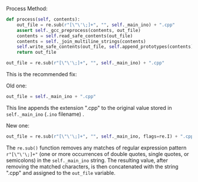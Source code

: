 

Process Method:

```python
def process(self, contents):
    out_file = re.sub(r"[\"\'\;]+", "", self._main_ino) + ".cpp"
    assert self._gcc_preprocess(contents, out_file)
    contents = self.read_safe_contents(out_file)
    contents = self._join_multiline_strings(contents)
    self.write_safe_contents(out_file, self.append_prototypes(contents))
    return out_file
```

```python
out_file = re.sub(r"[\"\'\;]+", "", self._main_ino) + ".cpp"
```

This is the recommended fix:

Old one:

```python
out_file = self._main_ino + ".cpp"
```
This line appends the extension ".cpp" to the original value stored in `self._main_ino` (`.ino` filename) .


New one:

```python
out_file = re.sub(r"[\"\'\;]+", "", self._main_ino, flags=re.I) + ".cpp"
```
The `re.sub()` function removes any matches of regular expression pattern `r"[\"\'\;]+"` (one or more occurrences of double quotes, single quotes, or semicolons) in the `self._main_ino` string. The resulting value, after removing the matched characters, is then concatenated with the string ".cpp" and assigned to the `out_file` variable.


